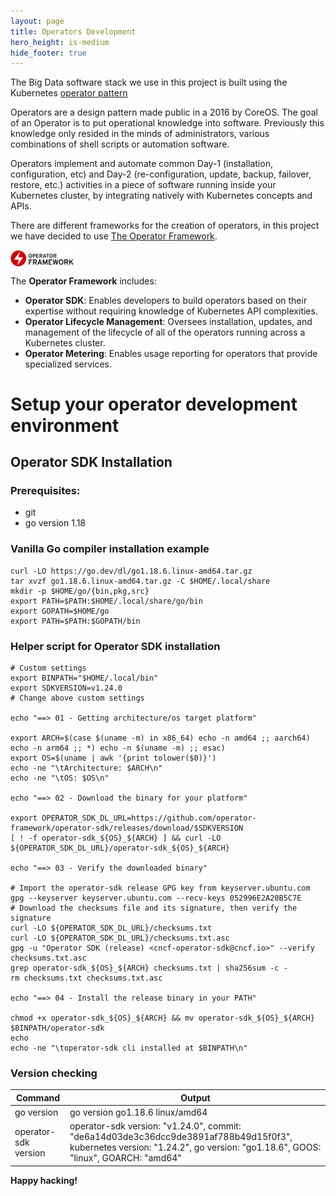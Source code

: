```yaml
---
layout: page
title: Operators Development
hero_height: is-medium
hide_footer: true
---
```


The Big Data software stack we use in this project is built using the 
Kubernetes [operator pattern](https://kubernetes.io/docs/concepts/extend-kubernetes/operator/)

Operators are a design pattern made public in a 2016 by CoreOS. The goal 
of an Operator is to put operational knowledge into software. Previously this 
knowledge only resided in the minds of administrators, various combinations 
of shell scripts or automation software.

Operators implement and automate common Day-1 (installation, configuration, etc) 
and Day-2 (re-configuration, update, backup, failover, restore, etc.) activities 
in a piece of software running inside your Kubernetes cluster, by integrating 
natively with Kubernetes concepts and APIs. 

There are different frameworks for the creation of operators, in this project we 
have decided to use [The Operator Framework](https://operatorframework.io/). 


<img align="center" width="20%" src="../images/operator-framework.png">

The **Operator Framework** includes:

* **Operator SDK**: Enables developers to build operators based on their expertise 
  without requiring knowledge of Kubernetes API complexities.
* **Operator Lifecycle Management**: Oversees installation, updates, and management 
  of the lifecycle of all of the operators running across a Kubernetes cluster.
* **Operator Metering**: Enables usage reporting for operators that provide 
  specialized services.

# Setup your operator development environment

## Operator SDK Installation

### Prerequisites:
* git
* go version 1.18

### Vanilla Go compiler installation example

```
curl -LO https://go.dev/dl/go1.18.6.linux-amd64.tar.gz
tar xvzf go1.18.6.linux-amd64.tar.gz -C $HOME/.local/share
mkdir -p $HOME/go/{bin,pkg,src}
export PATH=$PATH:$HOME/.local/share/go/bin
export GOPATH=$HOME/go
export PATH=$PATH:$GOPATH/bin
```

### Helper script for Operator SDK installation

```
# Custom settings
export BINPATH="$HOME/.local/bin"
export SDKVERSION=v1.24.0
# Change above custom settings

echo "==> 01 - Getting architecture/os target platform"

export ARCH=$(case $(uname -m) in x86_64) echo -n amd64 ;; aarch64) echo -n arm64 ;; *) echo -n $(uname -m) ;; esac)
export OS=$(uname | awk '{print tolower($0)}')
echo -ne "\tArchitecture: $ARCH\n"
echo -ne "\tOS: $OS\n"

echo "==> 02 - Download the binary for your platform"

export OPERATOR_SDK_DL_URL=https://github.com/operator-framework/operator-sdk/releases/download/$SDKVERSION
[ ! -f operator-sdk_${OS}_${ARCH} ] && curl -LO ${OPERATOR_SDK_DL_URL}/operator-sdk_${OS}_${ARCH}

echo "==> 03 - Verify the downloaded binary"

# Import the operator-sdk release GPG key from keyserver.ubuntu.com
gpg --keyserver keyserver.ubuntu.com --recv-keys 052996E2A20B5C7E
# Download the checksums file and its signature, then verify the signature
curl -LO ${OPERATOR_SDK_DL_URL}/checksums.txt
curl -LO ${OPERATOR_SDK_DL_URL}/checksums.txt.asc
gpg -u "Operator SDK (release) <cncf-operator-sdk@cncf.io>" --verify checksums.txt.asc
grep operator-sdk_${OS}_${ARCH} checksums.txt | sha256sum -c -
rm checksums.txt checksums.txt.asc

echo "==> 04 - Install the release binary in your PATH"

chmod +x operator-sdk_${OS}_${ARCH} && mv operator-sdk_${OS}_${ARCH} $BINPATH/operator-sdk
echo
echo -ne "\toperator-sdk cli installed at $BINPATH\n"
```

### Version checking

| Command  | Output  |
|----------|---------|
| go version  | go version go1.18.6 linux/amd64   |
| operator-sdk version  | operator-sdk version: "v1.24.0", commit: "de6a14d03de3c36dcc9de3891af788b49d15f0f3", kubernetes version: "1.24.2", go version: "go1.18.6", GOOS: "linux", GOARCH: "amd64"  |

**Happy hacking!**

